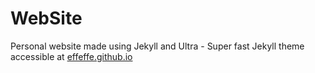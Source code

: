 # WebSite

Personal website made using Jekyll and Ultra - Super fast Jekyll theme
accessible at [effeffe.github.io](https://effeffe.github.io)
